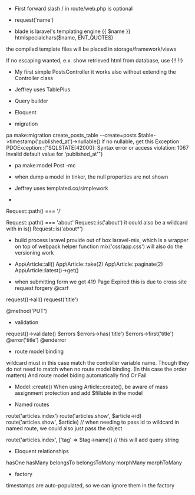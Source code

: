 * First forward slash / in route/web.php is optional

* request('name')

* blade is laravel's templating engine
{{ $name }}
htmlspecialchars($name, ENT_QUOTES)

the compiled template files will be placed in storage/framework/views

If no escaping wanted, e.x. show retrieved html from database, use {!!  !!} 

* My first simple PostsController
it works also without extending the Controller class

* Jeffrey uses TablePlus

* Query builder

* Eloquent

* migration

pa make:migration create_posts_table --create=posts
$table->timestamp('published_at')->nullable()
if no nullable, get this Exception
PDOException::("SQLSTATE[42000]: Syntax error or access violation: 1067 Invalid default value for 'published_at'")

* pa make:model Post -mc

* when dump a model in tinker, the null properties are not shown

* Jeffrey uses templated.co/simplework

* 
Request::path() === '/'

Request::path() === 'about'
Request::is('about')
it could also be a wildcard with in is()
Request::is('about*')

* build process
laravel provide out of box laravel-mix, which is a wrapper on top of webpack
helper function mix('css/app.css') will also do the versioning work

* App\Article::all()
App\Article::take(2)
App\Article::paginate(2)
App\Article::latest()->get()

* when submitting form
we get 
419 Page Expired
this is due to cross site request forgery
@csrf

request()->all()
request('title')

@method('PUT')

* validation

request()->validate()
$errors
$errors->has('title')
$errors->first('title')
@error('title')
@enderror

* route model binding

wildcard must in this case match the controller variable name.
Though they do not need to match when no route model binding. (In this case the order matters)
And route model biding automatically find Or Fail

* Model::create()
When using Article::create(), be aware of mass assignment protection and add $fillable in the model

* Named routes

route('articles.index')
route('articles.show', $article->id)
route('articles.show', $article)
// when needing to pass id to wildcard in named route, we could also just pass the object

route('articles.index', ['tag' => $tag->name])
// this will add query string

* Eloquent relationships

hasOne
hasMany
belongsTo
belongsToMany
morphMany
morphToMany

* factory

timestamps are auto-populated, so we can ignore them in the factory 
